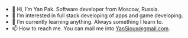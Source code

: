 - 👋 Hi, I’m Yan Pak. Software developer from Moscow, Russia.
- 👀 I’m interested in full stack developing of apps and game developing.
- 🌱 I’m currently learning anything. Always something I learn to.
- 📫 How to reach me. You can mail me into YanSioux@gmail.com.
<!-- - 💞️ I’m not looking to collaborate on at current time. -->

<!---
yansioux/yansioux is a ✨ special ✨ repository because its `README.md` (this file) appears on your GitHub profile.
You can click the Preview link to take a look at your changes.
--->
